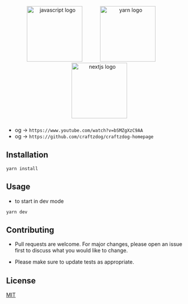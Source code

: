 <div align="center">
  <img src="https://cdn.jsdelivr.net/gh/devicons/devicon/icons/javascript/javascript-plain.svg" height="150" alt="javascript logo"  />
  <img width="40" />
  <img src="https://cdn.jsdelivr.net/gh/devicons/devicon/icons/yarn/yarn-original.svg" height="150" alt="yarn logo"  />
  <img width="40" />
  <img src="https://cdn.jsdelivr.net/gh/devicons/devicon/icons/nextjs/nextjs-original.svg" height="150" alt="nextjs logo"  />
</div>

###

- og -> `https://www.youtube.com/watch?v=bSMZgXzC9AA`
- og -> `https://github.com/craftzdog/craftzdog-homepage`

## Installation

```
yarn install
```

## Usage
- to start in dev mode
```
yarn dev
```

## Contributing

- Pull requests are welcome. For major changes, please open an issue first
to discuss what you would like to change.

- Please make sure to update tests as appropriate.

## License

[MIT](https://choosealicense.com/licenses/mit/)
